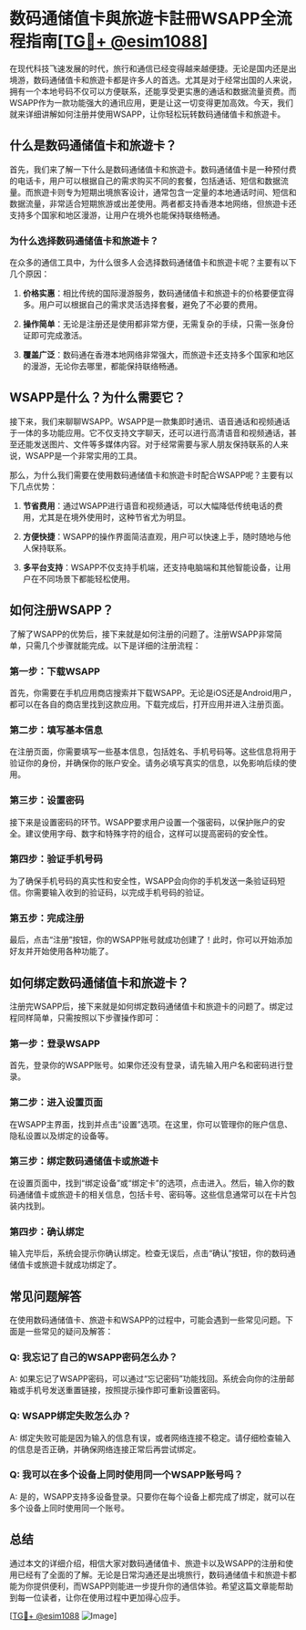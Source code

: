 # 数码通储值卡與旅遊卡註冊WSAPP全流程指南[[TG💪+ @esim1088](https://t.me/s/esim1088)]

在现代科技飞速发展的时代，旅行和通信已经变得越来越便捷。无论是国内还是出境游，数码通储值卡和旅遊卡都是许多人的首选。尤其是对于经常出国的人来说，拥有一个本地号码不仅可以方便联系，还能享受更实惠的通话和数据流量资费。而WSAPP作为一款功能强大的通讯应用，更是让这一切变得更加高效。今天，我们就来详细讲解如何注册并使用WSAPP，让你轻松玩转数码通储值卡和旅遊卡。

## 什么是数码通储值卡和旅遊卡？

首先，我们来了解一下什么是数码通储值卡和旅遊卡。数码通储值卡是一种预付费的电话卡，用户可以根据自己的需求购买不同的套餐，包括通话、短信和数据流量。而旅遊卡则专为短期出境旅客设计，通常包含一定量的本地通话时间、短信和数据流量，非常适合短期旅游或出差使用。两者都支持香港本地网络，但旅遊卡还支持多个国家和地区漫游，让用户在境外也能保持联络畅通。

### 为什么选择数码通储值卡和旅遊卡？

在众多的通信工具中，为什么很多人会选择数码通储值卡和旅遊卡呢？主要有以下几个原因：

1. **价格实惠**：相比传统的国际漫游服务，数码通储值卡和旅遊卡的价格要便宜得多。用户可以根据自己的需求灵活选择套餐，避免了不必要的费用。
   
2. **操作简单**：无论是注册还是使用都非常方便，无需复杂的手续，只需一张身份证即可完成激活。

3. **覆盖广泛**：数码通在香港本地网络非常强大，而旅遊卡还支持多个国家和地区的漫游，无论你去哪里，都能保持联络畅通。

## WSAPP是什么？为什么需要它？

接下来，我们来聊聊WSAPP。WSAPP是一款集即时通讯、语音通话和视频通话于一体的多功能应用。它不仅支持文字聊天，还可以进行高清语音和视频通话，甚至还能发送图片、文件等多媒体内容。对于经常需要与家人朋友保持联系的人来说，WSAPP是一个非常实用的工具。

那么，为什么我们需要在使用数码通储值卡和旅遊卡时配合WSAPP呢？主要有以下几点优势：

1. **节省费用**：通过WSAPP进行语音和视频通话，可以大幅降低传统电话的费用，尤其是在境外使用时，这种节省尤为明显。

2. **方便快捷**：WSAPP的操作界面简洁直观，用户可以快速上手，随时随地与他人保持联系。

3. **多平台支持**：WSAPP不仅支持手机端，还支持电脑端和其他智能设备，让用户在不同场景下都能轻松使用。

## 如何注册WSAPP？

了解了WSAPP的优势后，接下来就是如何注册的问题了。注册WSAPP非常简单，只需几个步骤就能完成。以下是详细的注册流程：

### 第一步：下载WSAPP

首先，你需要在手机应用商店搜索并下载WSAPP。无论是iOS还是Android用户，都可以在各自的商店里找到这款应用。下载完成后，打开应用并进入注册页面。

### 第二步：填写基本信息

在注册页面，你需要填写一些基本信息，包括姓名、手机号码等。这些信息将用于验证你的身份，并确保你的账户安全。请务必填写真实的信息，以免影响后续的使用。

### 第三步：设置密码

接下来是设置密码的环节。WSAPP要求用户设置一个强密码，以保护账户的安全。建议使用字母、数字和特殊字符的组合，这样可以提高密码的安全性。

### 第四步：验证手机号码

为了确保手机号码的真实性和安全性，WSAPP会向你的手机发送一条验证码短信。你需要输入收到的验证码，以完成手机号码的验证。

### 第五步：完成注册

最后，点击“注册”按钮，你的WSAPP账号就成功创建了！此时，你可以开始添加好友并开始使用各种功能了。

## 如何绑定数码通储值卡和旅遊卡？

注册完WSAPP后，接下来就是如何绑定数码通储值卡和旅遊卡的问题了。绑定过程同样简单，只需按照以下步骤操作即可：

### 第一步：登录WSAPP

首先，登录你的WSAPP账号。如果你还没有登录，请先输入用户名和密码进行登录。

### 第二步：进入设置页面

在WSAPP主界面，找到并点击“设置”选项。在这里，你可以管理你的账户信息、隐私设置以及绑定的设备等。

### 第三步：绑定数码通储值卡或旅遊卡

在设置页面中，找到“绑定设备”或“绑定卡”的选项，点击进入。然后，输入你的数码通储值卡或旅遊卡的相关信息，包括卡号、密码等。这些信息通常可以在卡片包装内找到。

### 第四步：确认绑定

输入完毕后，系统会提示你确认绑定。检查无误后，点击“确认”按钮，你的数码通储值卡或旅遊卡就成功绑定了。

## 常见问题解答

在使用数码通储值卡、旅遊卡和WSAPP的过程中，可能会遇到一些常见问题。下面是一些常见的疑问及解答：

### Q: 我忘记了自己的WSAPP密码怎么办？

A: 如果忘记了WSAPP密码，可以通过“忘记密码”功能找回。系统会向你的注册邮箱或手机号发送重置链接，按照提示操作即可重新设置密码。

### Q: WSAPP绑定失败怎么办？

A: 绑定失败可能是因为输入的信息有误，或者网络连接不稳定。请仔细检查输入的信息是否正确，并确保网络连接正常后再尝试绑定。

### Q: 我可以在多个设备上同时使用同一个WSAPP账号吗？

A: 是的，WSAPP支持多设备登录。只要你在每个设备上都完成了绑定，就可以在多个设备上同时使用同一个账号。

## 总结

通过本文的详细介绍，相信大家对数码通储值卡、旅遊卡以及WSAPP的注册和使用已经有了全面的了解。无论是日常沟通还是出境旅行，数码通储值卡和旅遊卡都能为你提供便利，而WSAPP则能进一步提升你的通信体验。希望这篇文章能帮助到每一位读者，让你在使用过程中更加得心应手。

[[TG💪+ @esim1088](https://t.me/s/esim1088) ![Image](https://i.postimg.cc/4NQfJmqS/Snipaste-2025-05-13-00-14-12.png)]